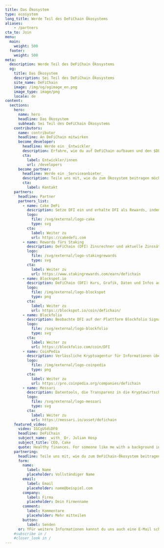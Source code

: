 ```yaml
---
title: Das Ökosystem
type: ecosystem
long_title: Werde Teil des DeFiChain Ökosystems
aliases:
    - /partners
cta_to: Join
menu:
  main:
    weight: 500
  footer:
    weight: 500
meta:
  description: Werde Teil des DeFiChain Ökosystems
  og:
    title: Das Ökosystem
    description: Sei Teil des DeFiChain Ökosystems
    site_name: DeFiChain
    image: /img/og/ogimage_en.png
    image_type: image/png
    locale: de
content:
  sections:
    hero:
      name: hero
      headline: Das Ökosystem
      subhead: Sei Teil des DeFiChain Ökosystems
    contributors:
      name: contributor
      headline: An DeFiChain mitwirken
      become_developer:
        headline: Werde ein _Entwickler_
        description: Erfahre, wie du auf DeFiChain aufbauen und den $DFI-Coin nutzen kannst
        cta:
          label: Entwickler/innen
          url: /developers
      become_partner:
        headline: Werde ein _Serviceanbieter_
        description: Teile uns mit, wie du zum Ökosystem beitragen möchtest.
        cta:
          label: Kontakt
    partners:
      headline: Partner
      partners_list:
        - name: Cake DeFi
          description: Setze DFI ein und erhalte DFI als Rewards, indem du Cake DeFi benutzt.
          logo:
            file: /svg/external/logo-cake
            type: svg
          cta:
            label: Weiter zu
            url: https://cakedefi.com
        - name: Rewards fürs Staking
          description: DeFiChain (DFI) Zinsrechner und aktuelle Zinssätze.
          logo:
            file: /svg/external/logo-stakingrewards
            type: svg
          cta:
            label: Weiter zu
            url: https://www.stakingrewards.com/earn/defichain
        - name: Blockspot.io
          description: DeFiChain (DFI) Kurs, Grafik, Daten und Infos auf Blockspot.io
          logo:
            file: /img/external/logo-blockspot
            type: png
          cta:
            label: Weiter zu
            url: https://blockspot.io/coin/defichain/
        - name: Blockfolio
          description: Beobachte DFI auf der Plattform Blockfolio Signal.
          logo:
            file: /svg/external/logo-blockfolio
            type: svg
          cta:
            label: Weiter zu
            url: https://blockfolio.com/coin/DFI
        - name: CoinPedia
          description: Verlässliche Kryptoagentur für Informationen über die dezentrale Welt
          logo:
            file: /img/external/logo-coinpedia
            type: png
          cta:
            label: Weiter zu
            url: https://pro.coinpedia.org/companies/defichain
        - name: Messari
          description: Datentools, die Transparenz in die Kryptowirtschaft bringen.
          logo:
            file: /svg/external/logo-messari
            type: svg
          cta:
            label: Weiter zu
            url: https://messari.io/asset/defichain
    featured_video:
      video: IGCgUSdiDF0
      headline: DeFiChain
      subject_name: _with_ Dr. Julian Hosp
      subject_title: CEO, Cake
      quote: Healthy finances. For someone like me with a background in medicine, sounds like _doing the right thing for the people_.
    partnering:
      headline: Teile uns mit, wie du zum DeFiChain-Ökosystem beitragen möchtest
      form:
        name:
          label: Name
          placeholder: Vollständiger Name
        email:
          label: Email
          placeholder: name@beispiel.com
        company:
          label: Firma
          placeholder: Dein Firmenname
        comment:
          label: Kommentare
          placeholder: Mehr mitteilen
        button:
          label: Senden
      or: YFür weitere Informationen kannst du uns auch eine E-Mail schicken an [partners@defichain.com](mailto:partners@defichain.com).
    #subscribe in /
    #closer_look in /
---
```

